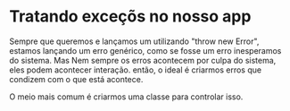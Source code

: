 # Tratando exceçõs no nosso app
Sempre que queremos e lançamos um utilizando "throw new Error", estamos lançando um erro genérico, como se fosse um erro inesperamos do sistema.
Mas Nem sempre os erros acontecem por culpa do sistema, eles podem acontecer interação.
então, o ideal é criarmos erros que condizem com o que está acontece.

O meio mais comum é criarmos uma classe para controlar isso.


